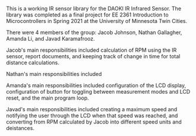 This is a working IR sensor library for the DAOKI IR Infrared Sensor. The library
was completed as a final project for EE 2361 Introduction to Microcontrollers in
Spring 2021 at the University of Minnesota Twin Cities.

There were 4 members of the group:
Jacob Johnson,
Nathan Gallagher,
Amanda Li, and
Javad Karamafrooz.

Jacob's main responsibilities included calculation of RPM using the IR sensor,
report documents, and keeping track of change in time for total distance calculations.

Nathan's main responsibilities included

Amanda's main responsibilities included configuration of the LCD display,
configuration of button for toggling between measurement modes and LCD reset, and
the main program loop.

Javad's main responsibilities included creating a maximum speed and notifying
the user through the LCD when that speed was reached, and converting from RPM
calculated by Jacob into different speed units and deistances.
